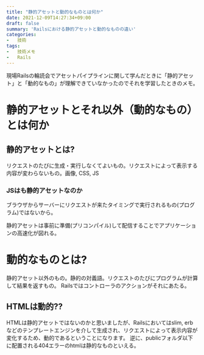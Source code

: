 ```yaml
---
title: "静的アセットと動的なものとは何か"
date: 2021-12-09T14:27:34+09:00
draft: false
summary: 'Railsにおける静的アセットと動的なものの違い'
categories:
-   技術
tags:
-   技術メモ
-   Rails
---
```


現場Railsの輪読会でアセットパイプラインに関して学んだときに「静的アセット」と「動的なもの」が理解できていなかったのでそれを学習したときのメモ。

# 静的アセットとそれ以外（動的なもの）とは何か

## 静的アセットとは?

リクエストのたびに生成・実行しなくてよいもの。リクエストによって表示する内容が変わらないもの。画像, CSS, JS

### JSはも静的アセットなのか

ブラウザからサーバーにリクエストが来たタイミングで実行されるもの(プログラム)ではないから。

静的アセットは事前に準備(プリコンパイル)して配信することでアプリケーションの高速化が図れる。

# 動的なものとは?

静的アセット以外のもの。静的の対義語。リクエストのたびにプログラムが計算して結果を返すもの。
Railsではコントローラのアクションがそれにあたる。

## HTMLは動的??

HTMLは静的アセットではないのかと思いましたが、Railsにおいてはslim, erbなどのテンプレートエンジンを介して生成され、リクエストによって表示内容が変化するため、動的であるということになります。
逆に、publicフォルダ以下に配置される404エラーのhtmlは静的なものといえる。
